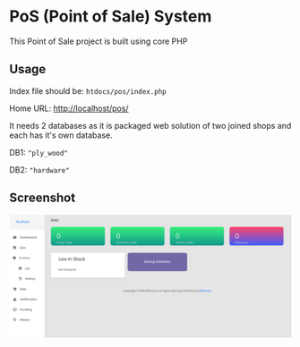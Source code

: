 # PoS (Point of Sale) System

This Point of Sale project is built using core PHP


## Usage

Index file should be: ```htdocs/pos/index.php```

Home URL:
[http://localhost/pos/](http://localhost/pos/)


It needs 2 databases as it is packaged web solution of two joined shops and each has it's own database.

DB1: ```"ply_wood"```

DB2: ```"hardware"```


## Screenshot
![Screenshot](/assets/media/dashboard.png?raw=true "Simple Dashboard")

